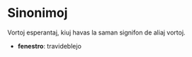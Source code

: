 # Sinonimoj

Vortoj esperantaj, kiuj havas la saman signifon de aliaj vortoj.

- **fenestro**: travideblejo
